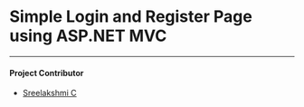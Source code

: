 # Simple Login and Register Page using ASP.NET MVC
---


#### Project Contributor
* [Sreelakshmi C](https://github.com/Sree-laksh-mi)
